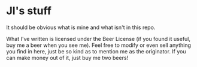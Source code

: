 # JI's stuff

It should be obvious what is mine and what isn't in this repo.

What I've written is licensed under the Beer License (if you found it
useful, buy me a beer when you see me). Feel free to modify or even
sell anything you find in here, just be so kind as to mention me as
the originator. If you can make money out of it, just buy me two beers!
